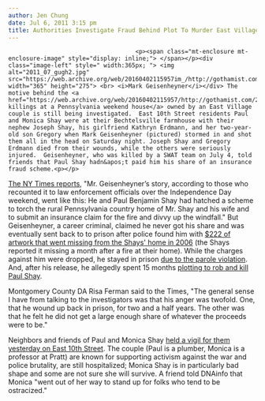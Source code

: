 ```yaml
---
author: Jen Chung
date: Jul 6, 2011 3:15 pm
title: Authorities Investigate Fraud Behind Plot To Murder East Village Man
---
```


	
										<p><span class="mt-enclosure mt-enclosure-image" style="display: inline;"> </span></p><div class="image-left" style=" width:365px; "> <img alt="2011_07_gugh2.jpg" src="https://web.archive.org/web/20160402115957im_/http://gothamist.com/attachments/jen/2011_07_gugh2.jpg" width="365" height="275"> <br> <i>Mark Geisenheyner</i></div> The motive behind the <a href="https://web.archive.org/web/20160402115957/http://gothamist.com/2011/07/04/east_village_man_and_young_son_kill.php">horrific killings at a Pennsylvania weekend house</a> owned by an East Village couple is still being investigated.  East 10th Street residents Paul and Monica Shay were at their Bechtelsville farmhouse with their nephew Joseph Shay, his girlfriend Kathryn Erdmann, and her two-year-old son Gregory when Mark Geisenheyner (pictured) stormed in and shot them all in the head on Saturday night. Joseph Shay and Gregory Erdmann died from their wounds, while the others were seriously injured.  Geisenheyner, who was killed by a SWAT team on July 4, told friends that Paul Shay hadn&apos;t paid him his share of an insurance fraud scheme.<p></p>

<p><a href="https://web.archive.org/web/20160402115957/http://www.nytimes.com/2011/07/06/nyregion/shooting-of-5-in-pennsylvania-remains-mysterious.html?partner=rss&amp;emc=rss">The NY Times reports</a>, &quot;Mr. Geisenheyner&#x2019;s story, according to those who recounted it to law enforcement officials over the Independence Day weekend, went like this: He and Paul Benjamin Shay had hatched a scheme to torch the rural Pennsylvania country home of Mr. Shay and his wife and to submit an insurance claim for the fire and divvy up the windfall.&quot; But Geisenheyner, a career criminal, claimed he never got his share and was eventually sent back to to prison after police found him with <a href="https://web.archive.org/web/20160402115957/http://www.nypost.com/p/news/local/manhattan/pa_killer_in_cheap_art_heist_MTuMT0qN8HKOJaDAa8x7rJ?CMP=OTC-rss&amp;FEEDNAME=">$222 of artwork that went missing from the Shays&apos; home in 2006</a> (the Shays reported it missing a month after a fire at their home).  While the charges against him were dropped, he stayed in prison <a href="https://web.archive.org/web/20160402115957/http://www.philly.com/philly/news/pennsylvania/125061083.html">due to the parole violation</a>. And, after his release, he allegedly spent 15 months <a href="https://web.archive.org/web/20160402115957/http://gothamist.com/2011/07/05/suspect_in_pennsylvania_shooting_ki.php">plotting to rob and kill Paul Shay</a>.  </p>

<p>Montgomery County DA Risa Ferman said to the Times, &quot;The general sense I have from talking to the investigators was that his anger was twofold. One, that he wound up back in prison, for two and a half years. The other was that he felt he did not get a large enough share of whatever the proceeds were to be.&quot;</p>

<p>Neighbors and friends of Paul and Monica Shay <a href="https://web.archive.org/web/20160402115957/http://www.dnainfo.com/20110706/lower-east-side-east-village/vigil-honors-couple-wounded-pennsylvania-shooting">held a vigil for them yesterday on East 10th Street</a>.  The couple (Paul is a plumber, Monica is a professor at Pratt) are known for supporting activism against the war and police brutality, are still hospitalized; Monica Shay is in particularly bad shape and some are not sure she will survive.  A friend told DNAinfo that Monica &quot;went out of her way to stand up for folks who tend to be ostracized.&quot;</p>					
										
									
				